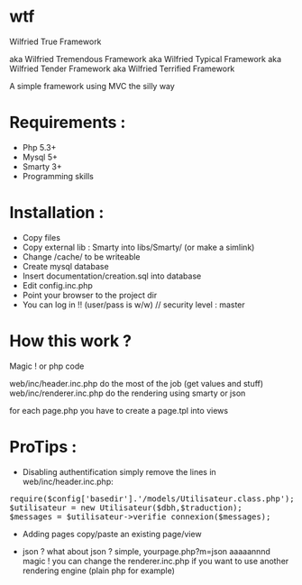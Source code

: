 wtf
===

Wilfried True Framework

aka Wilfried Tremendous Framework
aka Wilfried Typical Framework
aka Wilfried Tender Framework
aka Wilfried Terrified Framework

A simple framework using MVC the silly way


Requirements :
==
- Php 5.3+
- Mysql 5+
- Smarty 3+
- Programming skills

Installation :
==

- Copy files
- Copy external lib : Smarty into libs/Smarty/ (or make a simlink)
- Change /cache/ to be writeable
- Create mysql database
- Insert documentation/creation.sql into database
- Edit config.inc.php
- Point your browser to the project dir
- You can log in !! (user/pass is w/w) // security level : master

How this work ?
==
Magic !
or php code

web/inc/header.inc.php do the most of the job (get values and stuff)
web/inc/renderer.inc.php do the rendering using smarty or json

for each page.php you have to create a page.tpl into views

ProTips :
==
- Disabling authentification
simply remove the lines in web/inc/header.inc.php: 
<pre>
require($config['basedir'].'/models/Utilisateur.class.php');
$utilisateur = new Utilisateur($dbh,$traduction);
$messages = $utilisateur->verifie_connexion($messages);
</pre>

- Adding pages
copy/paste an existing page/view

- json ? what about json ?
simple, yourpage.php?m=json aaaaannnd magic !
you can change the renderer.inc.php if you want to use another rendering engine (plain php for example)